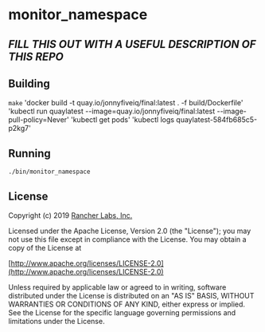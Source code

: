 monitor_namespace
========

## ***FILL THIS OUT WITH A USEFUL DESCRIPTION OF THIS REPO***

## Building

`make`
'docker build -t quay.io/jonnyfiveiq/final:latest . -f build/Dockerfile'
'kubectl run quaylatest --image=quay.io/jonnyfiveiq/final:latest --image-pull-policy=Never'
'kubectl get pods'
'kubectl logs quaylatest-584fb685c5-p2kg7'


## Running

`./bin/monitor_namespace`

## License
Copyright (c) 2019 [Rancher Labs, Inc.](http://rancher.com)

Licensed under the Apache License, Version 2.0 (the "License");
you may not use this file except in compliance with the License.
You may obtain a copy of the License at

[http://www.apache.org/licenses/LICENSE-2.0](http://www.apache.org/licenses/LICENSE-2.0)

Unless required by applicable law or agreed to in writing, software
distributed under the License is distributed on an "AS IS" BASIS,
WITHOUT WARRANTIES OR CONDITIONS OF ANY KIND, either express or implied.
See the License for the specific language governing permissions and
limitations under the License.
